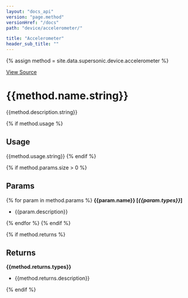 ```yaml
---
layout: "docs_api"
version: "page.method"
versionHref: "/docs"
path: "device/accelerometer/"

title: "Accelerometer"
header_sub_title: ""
---
```


{% assign method = site.data.supersonic.device.accelerometer %}

[View Source]({{method.source_link}})

# {{method.name.string}}

{{method.description.string}}

{% if method.usage %}
## Usage
{{method.usage.string}}
{% endif %}

{% if method.params.size > 0 %}
## Params
{% for param in method.params %}
  <strong>{{param.name}} [<em>{{param.types}}</em>]</strong>
  <ul>
  <li>{{param.description}}</li>
  </ul>

{% endfor %}
{% endif %}

{% if method.returns %}
## Returns
<strong>{{method.returns.types}}</strong>
<ul>
<li>{{method.returns.description}}</li>
</ul>
{% endif %}
